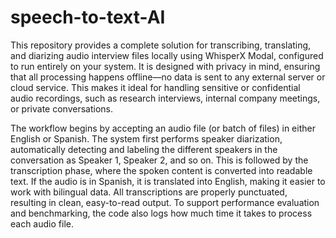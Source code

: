 # speech-to-text-AI
This repository provides a complete solution for transcribing, translating, and diarizing audio interview files locally using WhisperX Modal, configured to run entirely on your system. It is designed with privacy in mind, ensuring that all processing happens offline—no data is sent to any external server or cloud service. This makes it ideal for handling sensitive or confidential audio recordings, such as research interviews, internal company meetings, or private conversations.

The workflow begins by accepting an audio file (or batch of files) in either English or Spanish. The system first performs speaker diarization, automatically detecting and labeling the different speakers in the conversation as Speaker 1, Speaker 2, and so on. This is followed by the transcription phase, where the spoken content is converted into readable text. If the audio is in Spanish, it is translated into English, making it easier to work with bilingual data. All transcriptions are properly punctuated, resulting in clean, easy-to-read output. To support performance evaluation and benchmarking, the code also logs how much time it takes to process each audio file.

